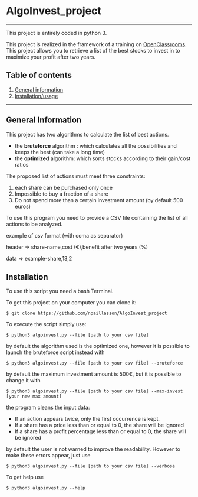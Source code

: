 # AlgoInvest_project

***

This project is entirely coded in python 3.

This project is realized in the framework of a training on [OpenClassrooms](https://openclassrooms.com/fr/).
This project allows you to retrieve a list of the best stocks to invest in to maximize your profit after two years.


## Table of contents
1. [General information](#general-information)
3. [Installation/usage](#installation)

***

## General Information

This project has two algorithms to calculate the list of best actions.

* the **bruteforce** algorithm : which calculates all the possibilities and keeps the best (can take a long time)
* the **optimized** algorithm: which sorts stocks according to their gain/cost ratios

The proposed list of actions must meet three constraints:

1. each share can be purchased only once
2. Impossible to buy a fraction of a share
3. Do not spend more than a certain investment amount (by default 500 euros)


To use this program you need to provide a CSV file containing the list of all actions to be analyzed.

example of csv format (with coma as separator)

header => share-name,cost (€),benefit after two years (%)

data => example-share,13,2

## Installation

To use this script you need a bash Terminal.

To get this project on your computer you can clone it:
```
$ git clone https://github.com/npaillasson/AlgoInvest_project
```
To execute the script simply use:
```
$ python3 algoinvest.py --file [path to your csv file]
```
by default the algorithm used is the optimized one, however it is possible to launch the bruteforce script instead with
```
$ python3 algoinvest.py --file [path to your csv file] --bruteforce
```
by default the maximum investment amount is 500€, but it is possible to change it with 
```
$ python3 algoinvest.py --file [path to your csv file] --max-invest [your new max amount]
```
the program cleans the input data:
* If an action appears twice, only the first occurrence is kept.
* If a share has a price less than or equal to 0, the share will be ignored
* If a share has a profit percentage less than or equal to 0, the share will be ignored

by default the user is not warned to improve the readability. However to make these errors appear, just use
```
$ python3 algoinvest.py --file [path to your csv file] --verbose
```
To get help use
```
$ python3 algoinvest.py --help
```